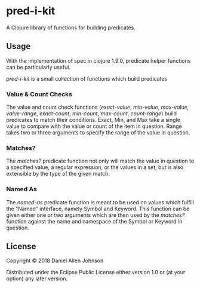 # pred-i-kit

A Clojure library of functions for building predicates.

## Usage

With the implementation of spec in clojure 1.9.0, predicate helper functions can be particularly useful.

*pred-i-kit* is a small collection of functions which build predicates

### Value & Count Checks

The value and count check functions (*exact-value*, *min-value*, *max-value*, 
*value-range*, *exact-count*, *min-count*, *max-count*, *count-range*) build 
predicates to match their conditions. Exact, Min, and Max take a single value 
to compare with the value or count of the item in question. Range takes two or
three arguments to specify the range of the value in question.

### Matches?

The *matches?* predicate function not only will match the value in question to 
a specified value, a regular expression, or the values in a set, but is also 
extensible by the type of the given match.  

### Named As

The *named-as* predicate function is meant to be used on values which fulfill 
the "Named" interface, namely Symbol and Keyword. This function can be given 
either one or two arguments which are then used by the *matches?* function 
against the name and namespace of the Symbol or Keyword in question.    

## License

Copyright © 2018 Daniel Allen Johnson

Distributed under the Eclipse Public License either version 1.0 or (at
your option) any later version.
